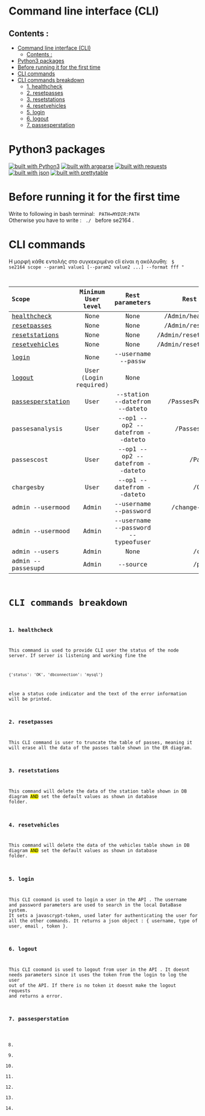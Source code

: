 # Command line interface (CLI)


## Contents   :
- [Command line interface (CLI)](#command-line-interface-cli)
  - [Contents   :](#contents---)
- [Python3 packages](#python3-packages)
- [Before running it for the first time](#before-running-it-for-the-first-time)
- [CLI commands](#cli-commands)
- [CLI commands breakdown](#cli-commands-breakdown)
    - [1. healthcheck](#1-healthcheck)
    - [2. resetpasses](#2-resetpasses)
    - [3. resetstations](#3-resetstations)
    - [4.  resetvehicles](#4--resetvehicles)
    - [5. login](#5-login)
    - [6. logout](#6-logout)
    - [7. passesperstation](#7-passesperstation)


# Python3 packages
[![built with Python3](https://img.shields.io/badge/built%20with-Python3-red.svg)](https://www.python.org/) [![built with argparse](https://img.shields.io/badge/built%20with-argparse-blue.svg)](https://docs.python.org/3/library/argparse.html) [![built with requests](https://img.shields.io/badge/built%20with-requests-blue.svg)](https://docs.python-requests.org/en/latest/) [![built with json](https://img.shields.io/badge/built%20with-json-blue.svg)](https://docs.python.org/3/library/json.html) [![built with prettytable](https://img.shields.io/badge/built%20with-prettytable-blue.svg)](https://github.com/jazzband/prettytable)

# Before running it for the first time
Write to following in bash terminal:
 <code> PATH=$MYDIR:$PATH </code>
Otherwise you have to write :
<code> ./ </code>
 before se2164 .

# CLI commands
Η μορφή κάθε εντολής στο συγκεκριμένο cli είναι η ακόλουθη:
<code> $ se2164 scope --param1 value1 [--param2 value2 ...] --format fff "

| Scope     | Minimum User level | Rest parameters | Rest API call   |
| :---        |    :----:   |  :----:    |    ---: |
| [healthcheck](#1-healthcheck) | None | None | /Admin/healthcheck |
| [resetpasses](#2-resetpasses) | None | None | /Admin/resetpasses |
| [resetstations](#3-resetstations) | None | None | /Admin/resetstations|
| [resetvehicles](#4-resetvehicles) | None | None | /Admin/resetvehicles|
| [login](#5-login) | None | --username --passw | /login |
| [logout](#6-logout) | User (Login required) | None | /logout |
| [passesperstation](#7-passesperstation) | User | --station --datefrom --dateto |/PassesPerStation |
| passesanalysis | User | --op1 --op2 --datefrom --dateto | /PassesAnalysis |
| passescost | User | --op1 --op2 --datefrom --dateto | /PassesCost|
| chargesby |  User | --op1  --datefrom --dateto |/ChargesBy|
| admin --usermood | Admin | --username --password | /change-password |
| admin --usermood | Admin | --username --password --typeofuser | /signup |
| admin --users | Admin | None | /checkuser |
| admin --passesupd | Admin | --source | /passesupd |


# CLI commands breakdown 
### 1. healthcheck

This command is used to provide CLI user the status of the node server. If server is listening and working fine the 
```
{'status': 'OK', 'dbconnection': 'mysql'}
```
else a status code indicator and the text of the error information will be printed.

### 2. resetpasses

This CLI command is user to truncate the table of passes, meaning it will erase all the data of the passes table shown in the ER diagram.
### 3. resetstations
This command will delete the data of the station table shown in DB diagram <mark >AND</mark> set the default values as shown in database folder.

### 4.  resetvehicles
This command will delete the data of the vehicles table shown in DB diagram <mark >AND</mark> set the default values as shown in database folder.

### 5. login
This CLI coomand is used to login a user in the API . 
The username and password parameters are used to search in the local DataBase system. 
It sets a javascrypt-token, used later for authenticating the user for all the other commands.
It returns a json object : { username, type of user, email , token }.
### 6. logout
This CLI coomand is used to logout from user in the API . 
It doesnt needs parameters since it uses the token from the login to log the user out of the API.
If there is no token it doesnt make the logout requests and returns a error.
### 7. passesperstation
8. 
9. 
10. 
11. 
12. 
13. 
14. 
